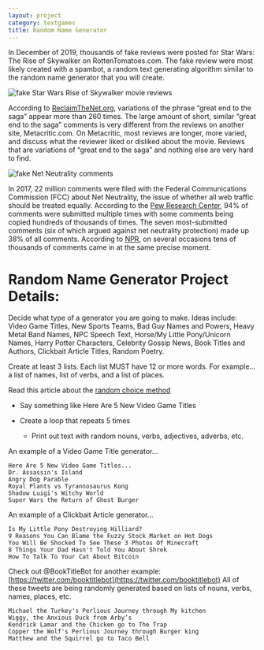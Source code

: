 ```yaml
---
layout: project
category: textgames
title: Random Name Generator
---
```


In December of 2019, thousands of fake reviews were posted for Star Wars: The Rise of Skywalker on RottenTomatoes.com. The fake review were most likely created with a spambot, a random text generating algorithm similar to the random name generator that you will create.

<img src="/apcsp/textgames/star-wars-rotten-tomatoes-6000-audience-reviews-2.jpeg" style="max-width:500px" alt="fake Star Wars Rise of Skywalker movie reviews">

According to [ReclaimTheNet.org](https://reclaimthenet.org/new-data-shows-strange-patterns-in-rotten-tomatoes-star-wars-the-rise-of-skywalker-audience-reviews/), variations of the phrase “great end to the saga” appear more than 260 times. The large amount of short, similar “great end to the saga” comments is very different from the reviews on another site, Metacritic.com. On Metacritic, most reviews are longer, more varied, and discuss what the reviewer liked or disliked about the movie. Reviews that are variations of “great end to the saga” and nothing else are very hard to find.

![fake Net Neutrality comments](/apcsp/textgames/fake-net-neutrality-comments.jpg)

In 2017, 22 million comments were filed with the Federal Communications Commission (FCC) about Net Neutrality, the issue of whether all web traffic should be treated equally. According to the [Pew Research Center](https://www.pewresearch.org/internet/2017/11/29/public-comments-to-the-federal-communications-commission-about-net-neutrality-contain-many-inaccuracies-and-duplicates/), 94% of comments were submitted multiple times with some comments being copied hundreds of thousands of times. The seven most-submitted comments (six of which argued against net neutrality protection) made up 38% of all comments. According to [NPR](https://www.npr.org/2017/12/14/570262688/as-fcc-prepares-net-neutrality-vote-study-finds-millions-of-fake-comments), on several occasions tens of thousands of comments came in at the same precise moment.

# Random Name Generator Project Details:

Decide what type of a generator you are going to make. Ideas include: Video Game Titles, New Sports Teams, Bad Guy Names and Powers, Heavy Metal Band Names, NPC Speech Text, Horse/My Little Pony/Unicorn Names, Harry Potter Characters, Celebrity Gossip News, Book Titles and Authors, Clickbait Article Titles, Random Poetry.

Create at least 3 lists. Each list MUST have 12 or more words. For example... a list of names, list of verbs, and a list of places.

Read this article about the [random choice method](https://www.w3schools.com/python/ref_random_choice.asp)

- Say something like Here Are 5 New Video Game Titles

- Create a loop that repeats 5 times

  - Print out text with random nouns, verbs, adjectives, adverbs, etc.

An example of a Video Game Title generator...
```
Here Are 5 New Video Game Titles...
Dr. Assassin's Island
Angry Dog Parable
Royal Plants vs Tyrannosaurus Kong
Shadow Luigi's Witchy World
Super Wars the Return of Ghost Burger
```
An example of a Clickbait Article generator...
```
Is My Little Pony Destroying Hilliard?
9 Reasons You Can Blame the Fuzzy Stock Market on Hot Dogs
You Will Be Shocked To See These 3 Photos Of Minecraft
8 Things Your Dad Hasn't Told You About Shrek
How To Talk To Your Cat About Bitcoin
```
Check out @BookTitleBot for another example: [https://twitter.com/booktitlebot](https://twitter.com/booktitlebot)  All of these tweets are being randomly generated based on lists of nouns, verbs, names, places, etc.

```
Michael the Turkey's Perlious Journey through My kitchen
Wiggy, the Anxious Duck from Arby’s
Kendrick Lamar and the Chicken go to The Trap
Copper the Wolf's Perlious Journey through Burger king
Matthew and the Squirrel go to Taco Bell
```
